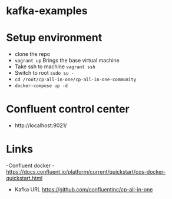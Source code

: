 # kafka-examples
# Setup environment
- clone the repo
- ```vagrant up``` Brings the base virtual machine
- Take ssh to machine ```vagrant ssh```
- Switch to root ```sudo su - ```
- ```cd /root/cp-all-in-one/cp-all-in-one-community ```
- ```docker-compose up -d ```
# Confluent control center
- http://localhost:9021/
# Links
-Confluent docker - https://docs.confluent.io/platform/current/quickstart/cos-docker-quickstart.html
- Kafka URL https://github.com/confluentinc/cp-all-in-one